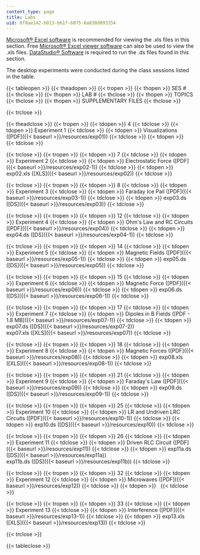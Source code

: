 ```yaml
---
content_type: page
title: Labs
uid: 8f8ae142-b013-b61f-6075-6a830d093354
---
```


[Microsoft® Excel software](http://office.microsoft.com/) is recommended for viewing the .xls files in this section. Free [Microsoft® Excel viewer software](/msviewer) can also be used to view the .xls files. [DataStudio® Software](http://www.pasco.com/datastudio) is required to run the .ds files found in this section.

The desktop experiments were conducted during the class sessions listed in the table.

{{< tableopen >}}
{{< theadopen >}}
{{< tropen >}}
{{< thopen >}}
SES #
{{< thclose >}}
{{< thopen >}}
LAB #
{{< thclose >}}
{{< thopen >}}
TOPICS
{{< thclose >}}
{{< thopen >}}
SUPPLEMENTARY FILES
{{< thclose >}}

{{< trclose >}}

{{< theadclose >}}
{{< tropen >}}
{{< tdopen >}}
4
{{< tdclose >}}
{{< tdopen >}}
Experiment 1
{{< tdclose >}}
{{< tdopen >}}
Visualizations ([PDF]({{< baseurl >}}/resources/exp01))
{{< tdclose >}}
{{< tdopen >}}
 
{{< tdclose >}}

{{< trclose >}}
{{< tropen >}}
{{< tdopen >}}
7
{{< tdclose >}}
{{< tdopen >}}
Experiment 2
{{< tdclose >}}
{{< tdopen >}}
Electrostatic Force ([PDF]({{< baseurl >}}/resources/exp02-1))
{{< tdclose >}}
{{< tdopen >}}
exp02.xls ([XLS]({{< baseurl >}}/resources/exp02))
{{< tdclose >}}

{{< trclose >}}
{{< tropen >}}
{{< tdopen >}}
8
{{< tdclose >}}
{{< tdopen >}}
Experiment 3
{{< tdclose >}}
{{< tdopen >}}
Faraday Ice Pail ([PDF]({{< baseurl >}}/resources/exp03-1))
{{< tdclose >}}
{{< tdopen >}}
exp03.ds ([DS]({{< baseurl >}}/resources/exp03))
{{< tdclose >}}

{{< trclose >}}
{{< tropen >}}
{{< tdopen >}}
12
{{< tdclose >}}
{{< tdopen >}}
Experiment 4
{{< tdclose >}}
{{< tdopen >}}
Ohm's Law and RC Circuits ([PDF]({{< baseurl >}}/resources/exp04))
{{< tdclose >}}
{{< tdopen >}}
exp04.ds ([DS]({{< baseurl >}}/resources/exp04-1))
{{< tdclose >}}

{{< trclose >}}
{{< tropen >}}
{{< tdopen >}}
14
{{< tdclose >}}
{{< tdopen >}}
Experiment 5
{{< tdclose >}}
{{< tdopen >}}
Magnetic Fields ([PDF]({{< baseurl >}}/resources/exp05-1))
{{< tdclose >}}
{{< tdopen >}}
exp05.ds ([DS]({{< baseurl >}}/resources/exp05))
{{< tdclose >}}

{{< trclose >}}
{{< tropen >}}
{{< tdopen >}}
15
{{< tdclose >}}
{{< tdopen >}}
Experiment 6
{{< tdclose >}}
{{< tdopen >}}
Magnetic Force ([PDF]({{< baseurl >}}/resources/exp06))
{{< tdclose >}}
{{< tdopen >}}
exp06.ds ([DS]({{< baseurl >}}/resources/exp06-1))
{{< tdclose >}}

{{< trclose >}}
{{< tropen >}}
{{< tdopen >}}
17
{{< tdclose >}}
{{< tdopen >}}
Experiment 7
{{< tdclose >}}
{{< tdopen >}}
Dipoles in B Fields ([PDF - 1.8 MB]({{< baseurl >}}/resources/exp07-1))
{{< tdclose >}}
{{< tdopen >}}
exp07.ds ([DS]({{< baseurl >}}/resources/exp07-2))  
exp07.xls ([XLS]({{< baseurl >}}/resources/exp07))
{{< tdclose >}}

{{< trclose >}}
{{< tropen >}}
{{< tdopen >}}
18
{{< tdclose >}}
{{< tdopen >}}
Experiment 8
{{< tdclose >}}
{{< tdopen >}}
Magnetic Forces ([PDF]({{< baseurl >}}/resources/exp08))
{{< tdclose >}}
{{< tdopen >}}
exp08.xls ([XLS]({{< baseurl >}}/resources/exp08-1))
{{< tdclose >}}

{{< trclose >}}
{{< tropen >}}
{{< tdopen >}}
21
{{< tdclose >}}
{{< tdopen >}}
Experiment 9
{{< tdclose >}}
{{< tdopen >}}
Faraday's Law ([PDF]({{< baseurl >}}/resources/exp09))
{{< tdclose >}}
{{< tdopen >}}
exp09.ds ([DS]({{< baseurl >}}/resources/exp09-1))
{{< tdclose >}}

{{< trclose >}}
{{< tropen >}}
{{< tdopen >}}
25
{{< tdclose >}}
{{< tdopen >}}
Experiment 10
{{< tdclose >}}
{{< tdopen >}}
LR and Undriven LRC Circuits ([PDF]({{< baseurl >}}/resources/exp10-1))
{{< tdclose >}}
{{< tdopen >}}
exp10.ds ([DS]({{< baseurl >}}/resources/exp10))
{{< tdclose >}}

{{< trclose >}}
{{< tropen >}}
{{< tdopen >}}
26
{{< tdclose >}}
{{< tdopen >}}
Experiment 11
{{< tdclose >}}
{{< tdopen >}}
Driven RLC Circuit ([PDF]({{< baseurl >}}/resources/exp11))
{{< tdclose >}}
{{< tdopen >}}
exp11a.ds ([DS]({{< baseurl >}}/resources/exp11a))  
exp11b.ds ([DS]({{< baseurl >}}/resources/exp11b))
{{< tdclose >}}

{{< trclose >}}
{{< tropen >}}
{{< tdopen >}}
32
{{< tdclose >}}
{{< tdopen >}}
Experiment 12
{{< tdclose >}}
{{< tdopen >}}
Microwaves ([PDF]({{< baseurl >}}/resources/exp12))
{{< tdclose >}}
{{< tdopen >}}
 
{{< tdclose >}}

{{< trclose >}}
{{< tropen >}}
{{< tdopen >}}
33
{{< tdclose >}}
{{< tdopen >}}
Experiment 13
{{< tdclose >}}
{{< tdopen >}}
Interference ([PDF]({{< baseurl >}}/resources/exp13-1))
{{< tdclose >}}
{{< tdopen >}}
exp13.xls ([XLS]({{< baseurl >}}/resources/exp13))
{{< tdclose >}}

{{< trclose >}}

{{< tableclose >}}